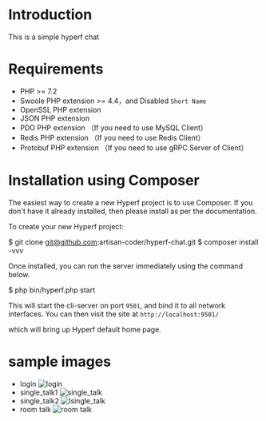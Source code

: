 # Introduction

This is a simple hyperf chat
# Requirements
 - PHP >= 7.2
 - Swoole PHP extension >= 4.4，and Disabled `Short Name`
 - OpenSSL PHP extension
 - JSON PHP extension
 - PDO PHP extension （If you need to use MySQL Client）
 - Redis PHP extension （If you need to use Redis Client）
 - Protobuf PHP extension （If you need to use gRPC Server of Client）

# Installation using Composer

The easiest way to create a new Hyperf project is to use Composer. If you don't have it already installed, then please install as per the documentation.

To create your new Hyperf project:

$ git clone git@github.com:artisan-coder/hyperf-chat.git
$ composer install -vvv

Once installed, you can run the server immediately using the command below.


$ php bin/hyperf.php start

This will start the cli-server on port `9501`, and bind it to all network interfaces. You can then visit the site at `http://localhost:9501/`

which will bring up Hyperf default home page.
# sample images
* login
![login](https://i.loli.net/2020/06/09/XmHd4p6abhgFrWZ.png)
* single_talk1
![single_talk](https://i.loli.net/2020/06/09/iBL1hFr7PASdIWT.png)
* single_talk2
![lsingle_talk](https://i.loli.net/2020/06/09/wdZ5XSqPzRYy9jh.png)
* room talk
![room talk](https://i.loli.net/2020/06/09/6Q3SOi2V5naoTZg.png)

